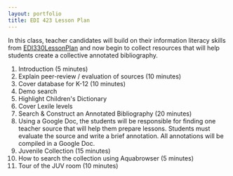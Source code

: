 ```yaml
---
layout: portfolio
title: EDI 423 Lesson Plan
---
```

In this class, teacher candidates will build on their information literacy skills from [EDI330LessonPlan](2009_EDI330LessonPlan) and now begin to collect resources that will help students create a collective annotated bibliography.


1. Introduction (5 minutes)
2. Explain peer-review / evaluation of sources (10 minutes)
3. Cover database for K-12 (10 minutes)
  1. Demo search
  1. Highlight Children's Dictionary
  1. Cover Lexile levels
4. Search & Construct an Annotated Bibliography (20 minutes)
  1. Using a Google Doc, the students will be responsible for finding one teacher source that will help them prepare lessons.  Students must evaluate the source and write a brief annotation.  All annotations will be compiled in a Google Doc.
5. Juvenile Collection (15 minutes)
  1. How to search the collection using Aquabrowser (5 minutes)
  2. Tour of the JUV room (10 minutes)

